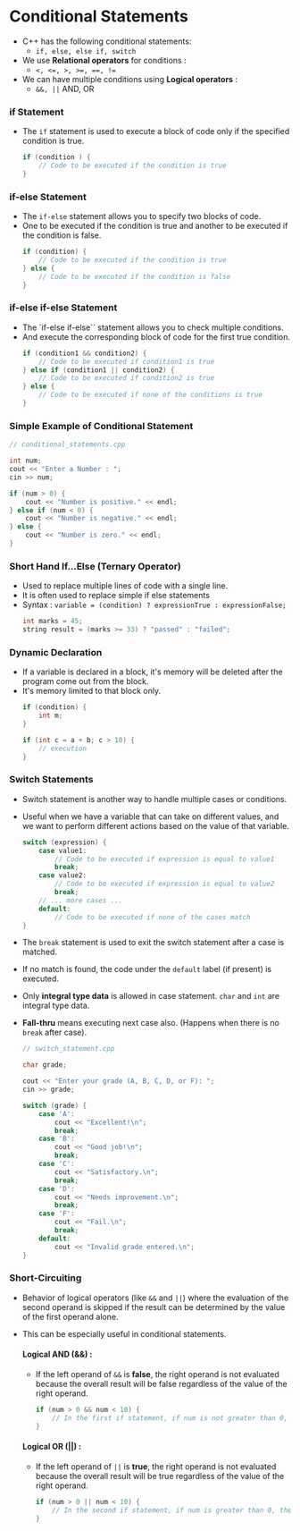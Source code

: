 # Conditional Statements

- C++ has the following conditional statements:
    - `if, else, else if, switch`
- We use **Relational operators** for conditions :
    - `<, <=, >, >=, ==, !=`
- We can have multiple conditions using **Logical operators** :
    - `&&, ||` AND, OR

### if Statement

- The `if` statement is used to execute a block of code only if the specified condition is true.
    ```cpp
    if (condition ) {
        // Code to be executed if the condition is true
    }
    ```

### if-else Statement

- The `if-else` statement allows you to specify two blocks of code.
- One to be executed if the condition is true and another to be executed if the condition is false.
    ```cpp
    if (condition) {
        // Code to be executed if the condition is true
    } else {
        // Code to be executed if the condition is false
    }
    ```

### if-else if-else Statement

- The `if-else if-else`` statement allows you to check multiple conditions.
- And execute the corresponding block of code for the first true condition.
    ```cpp
    if (condition1 && condition2) {
        // Code to be executed if condition1 is true
    } else if (condition1 || condition2) {
        // Code to be executed if condition2 is true
    } else {
        // Code to be executed if none of the conditions is true
    }
    ```

### Simple Example of Conditional Statement
```cpp
// conditional_statements.cpp

int num;
cout << "Enter a Number : ";
cin >> num;

if (num > 0) {
    cout << "Number is positive." << endl;
} else if (num < 0) {
    cout << "Number is negative." << endl;
} else {
    cout << "Number is zero." << endl;
}
```

### Short Hand If...Else (Ternary Operator)

- Used to replace multiple lines of code with a single line.
- It is often used to replace simple if else statements
- Syntax : `variable = (condition) ? expressionTrue : expressionFalse;`
    ```cpp
    int marks = 45;
    string result = (marks >= 33) ? "passed" : "failed";
    ```

### Dynamic Declaration

- If a variable is declared in a block, it's memory will be deleted after the program come out from the block.
- It's memory limited to that block only.
    ```cpp
    if (condition) {
        int m;
    }

    if (int c = a + b; c > 10) {
        // execution
    }
    ```

### Switch Statements

- Switch statement is another way to handle multiple cases or conditions.
- Useful when we have a variable that can take on different values, and we want to perform different actions based on the value of that variable.
    ```cpp
    switch (expression) {
        case value1:
            // Code to be executed if expression is equal to value1
            break;
        case value2:
            // Code to be executed if expression is equal to value2
            break;
        // ... more cases ...
        default:
            // Code to be executed if none of the cases match
    }
    ```
- The `break` statement is used to exit the switch statement after a case is matched.
- If no match is found, the code under the `default` label (if present) is executed.
- Only **integral type data** is allowed in case statement. `char` and `int` are integral type data.
- **Fall-thru** means executing next case also. (Happens when there is no `break` after case).

    ```cpp
    // switch_statement.cpp

    char grade;

    cout << "Enter your grade (A, B, C, D, or F): ";
    cin >> grade;

    switch (grade) {
        case 'A':
            cout << "Excellent!\n";
            break;
        case 'B':
            cout << "Good job!\n";
            break;
        case 'C':
            cout << "Satisfactory.\n";
            break;
        case 'D':
            cout << "Needs improvement.\n";
            break;
        case 'F':
            cout << "Fail.\n";
            break;
        default:
            cout << "Invalid grade entered.\n";
    }
    ```

### Short-Circuiting

- Behavior of logical operators (like `&&` and `||`) where the evaluation of the second operand is skipped if the result can be determined by the value of the first operand alone.
- This can be especially useful in conditional statements.

    #### Logical AND (&&) :
    - If the left operand of `&&` is **false**, the right operand is not evaluated because the overall result will be false regardless of the value of the right operand.
        ```cpp
        if (num > 0 && num < 10) {
            // In the first if statement, if num is not greater than 0, the right operand (num < 10) will not be evaluated due to short-circuiting.
        }
        ```

    #### Logical OR (||) :
    - If the left operand of `||` is **true**, the right operand is not evaluated because the overall result will be true regardless of the value of the right operand.
        ```cpp
        if (num > 0 || num < 10) {
            // In the second if statement, if num is greater than 0, the right operand (num > 10) will not be evaluated due to short-circuiting.
        }
        ```